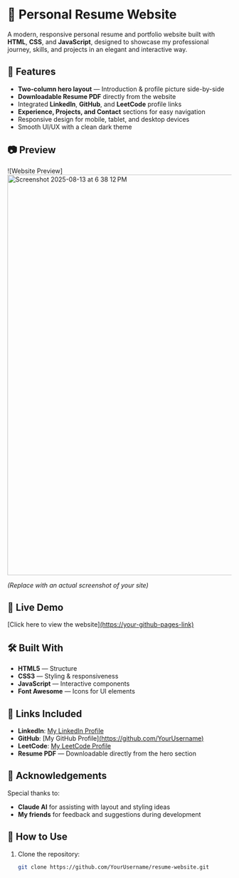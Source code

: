 # 📄 Personal Resume Website

A modern, responsive personal resume and portfolio website built with **HTML**, **CSS**, and **JavaScript**, designed to showcase my professional journey, skills, and projects in an elegant and interactive way.  

## 🌟 Features
- **Two-column hero layout** — Introduction & profile picture side-by-side  
- **Downloadable Resume PDF** directly from the website  
- Integrated **LinkedIn**, **GitHub**, and **LeetCode** profile links  
- **Experience, Projects, and Contact** sections for easy navigation  
- Responsive design for mobile, tablet, and desktop devices  
- Smooth UI/UX with a clean dark theme  

## 📷 Preview
![Website Preview]<img width="1440" height="900" alt="Screenshot 2025-08-13 at 6 38 12 PM" src="https://github.com/user-attachments/assets/144e14fd-a28f-49fe-993c-b6a514062cc3" />

*(Replace with an actual screenshot of your site)*

## 🔗 Live Demo
[Click here to view the website][(https://your-github-pages-link) ](https://ujjwal120605.github.io/CV/) 


## 🛠️ Built With
- **HTML5** — Structure  
- **CSS3** — Styling & responsiveness  
- **JavaScript** — Interactive components  
- **Font Awesome** — Icons for UI elements  

## 📎 Links Included
- **LinkedIn**: [My LinkedIn Profile](https://www.linkedin.com/in/ujjwal-bajpai-9aa242289/)  
- **GitHub**: [My GitHub Profile][(https://github.com/YourUsername)  ](https://github.com/Ujjwal120605)
- **LeetCode**: [My LeetCode Profile](https://leetcode.com/u/ujjwalbajpai/)  
- **Resume PDF** — Downloadable directly from the hero section  

## 🤝 Acknowledgements
Special thanks to:
- **Claude AI** for assisting with layout and styling ideas  
- **My friends** for feedback and suggestions during development  

## 📌 How to Use
1. Clone the repository:
   ```bash
   git clone https://github.com/YourUsername/resume-website.git

